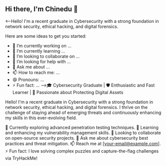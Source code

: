 ## Hi there, I'm Chinedu 👋

<--Hello! I'm a recent graduate in Cybersecurity with a strong foundation in network security, ethical hacking, and digital forensics.


Here are some ideas to get you started:

- 🔭 I’m currently working on ...
- 🌱 I’m currently learning ...
- 👯 I’m looking to collaborate on ...
- 🤔 I’m looking for help with ...
- 💬 Ask me about ...
- 📫 How to reach me: ...
- 😄 Pronouns: ...
- ⚡ Fun fact: ...
-->🎓 Cybersecurity Graduate | 🛡️ Enthusiastic and Fast Learner | 🔐 Passionate about Protecting Digital Assets

Hello! I'm a recent graduate in Cybersecurity with a strong foundation in network security, ethical hacking, and digital forensics. I thrive on the challenge of staying ahead of emerging threats and continuously enhancing my skills in this ever-evolving field.

🔭 Currently exploring advanced penetration testing techniques.
🌱 Learning and enhancing my vulnerability management skills.
👯 Looking to collaborate on open-source security projects.
💬 Ask me about cybersecurity best practices and threat mitigation.
📫 Reach me at [your-email@example.com].
⚡ Fun fact: I love solving complex puzzles and capture-the-flag challenges via TryHackMe!
